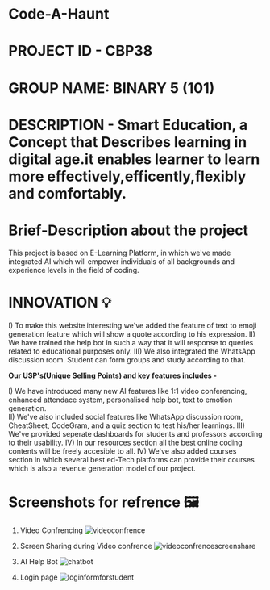 # Code-A-Haunt
# PROJECT ID - CBP38 
# GROUP NAME: BINARY 5 (101)
# DESCRIPTION - Smart Education, a Concept that Describes learning in digital age.it enables learner to learn more effectively,efficently,flexibly and comfortably.
 
# Brief-Description about the project 

This project is based on E-Learning Platform, in which we've made integrated AI which will empower individuals of all backgrounds and experience levels in the field of coding. 

# INNOVATION 💡 
I)   To make this website interesting we've added the feature of text to emoji generation feature which will show a quote according to his expression.
II)  We have trained the help bot in such a way that it will response to queries related to educational purposes only.
III) We also integrated the WhatsApp discussion room. Student can form groups and study according to that.

**Our USP's(Unique Selling Points) and key features includes -** 

I)    We have introduced many new AI features like 1:1 video conferencing, enhanced attendace system, personalised help bot, text to emotion generation.   
II)   We've also included social features like WhatsApp discussion room, CheatSheet, CodeGram, and a quiz section to test his/her learnings.
III)  We've provided seperate dashboards for students and professors according to their usability.
IV)   In our resources section all the best online coding contents will be freely accesible to all.
IV)   We've also added courses section in which several best ed-Tech platforms can provide their courses which is also a revenue generation model of our project. 

# Screenshots for refrence 🖼️
1. Video Confrencing
![videoconfrence](https://github.com/sushilverma1125/Code-A-Haunt/assets/114611314/795039e7-c6f0-478a-8d27-cd041f044d54)

2. Screen Sharing during Video confrence
![videoconfrencescreenshare](https://github.com/sushilverma1125/Code-A-Haunt/assets/114611314/564dc207-8675-4270-9ae0-a25e1e6f72fb)

3. AI Help Bot
![chatbot](https://github.com/sushilverma1125/Code-A-Haunt/assets/114611314/48d0515e-71d2-48e3-882a-7230f3977dfc)

4. Login page
![loginformforstudent](https://github.com/sushilverma1125/Code-A-Haunt/assets/114611314/482c7a1b-926f-4da0-8d89-aa0b5d5f479e)


